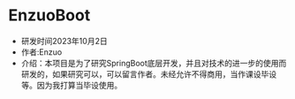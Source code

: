 # EnzuoBoot
- 研发时间2023年10月2日
- 作者:Enzuo
- 介绍：本项目是为了研究SpringBoot底层开发，并且对技术的进一步的使用而研发的，如果研究可以，可以留言作者。未经允许不得商用，当作课设毕设等。因为我打算当毕设使用。

